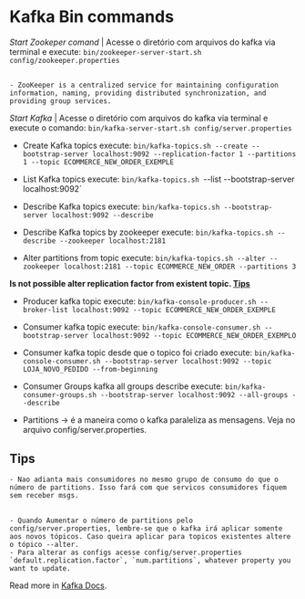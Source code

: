 # Kafka Bin commands

*Start Zookeper comand* | Acesse o diretório com arquivos do kafka via terminal e execute: `bin/zookeeper-server-start.sh config/zookeeper.properties` 
##
    - ZooKeeper is a centralized service for maintaining configuration information, naming, providing distributed synchronization, and providing group services.

*Start Kafka* | Acesse o diretório com arquivos do kafka via terminal e execute o comando: `bin/kafka-server-start.sh config/server.properties`

* Create Kafka topics execute: `bin/kafka-topics.sh --create --bootstrap-server localhost:9092 --replication-factor 1 --partitions 1 --topic ECOMMERCE_NEW_ORDER_EXEMPLE`

* List Kafka topics execute: `bin/kafka-topics.sh `--list --bootstrap-server localhost:9092`

* Describe Kafka topics execute: `bin/kafka-topics.sh --bootstrap-server localhost:9092 --describe`

* Describe Kafka topics by zookeeper execute: `bin/kafka-topics.sh --describe --zookeeper localhost:2181`

* Alter partitions from topic execute: `bin/kafka-topics.sh --alter --zookeeper localhost:2181 --topic ECOMMERCE_NEW_ORDER --partitions 3`


**Is not possible alter replication factor from existent topic. [Tips](https://github.com/leorenis/logbook/blob/master/tools/kafka/commands.md#tips)**

* Producer kafka topic execute: `bin/kafka-console-producer.sh --broker-list localhost:9092 --topic ECOMMERCE_NEW_ORDER_EXEMPLE`

* Consumer kafka topic execute: `bin/kafka-console-consumer.sh --bootstrap-server localhost:9092 --topic ECOMMERCE_NEW_ORDER_EXEMPLO`

* Consumer kafka topic desde que o topico foi criado execute: `bin/kafka-console-consumer.sh --bootstrap-server localhost:9092 --topic LOJA_NOVO_PEDIDO --from-beginning`

* Consumer Groups kafka all groups describe execute: `bin/kafka-consumer-groups.sh --bootstrap-server localhost:9092 --all-groups --describe`

* Partitions -> é a maneira como o kafka paraleliza as mensagens.  Veja no arquivo config/server.properties.

## Tips
    - Nao adianta mais consumidores no mesmo grupo de consumo do que o número de partitions. Isso fará com que servicos consumidores fiquem sem receber msgs.

## 
    - Quando Aumentar o número de partitions pelo config/server.properties, lembre-se que o kafka irá aplicar somente aos novos tópicos. Caso queira aplicar para topicos existentes altere o tópico --alter. 
    - Para alterar as configs acesse config/server.properties `default.replication.factor`, `num.partitions`, whatever property you want to update.

Read more in [Kafka Docs](https://kafka.apache.org/documentation/).